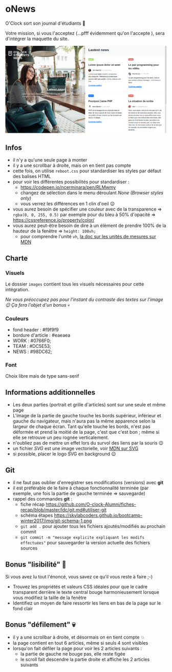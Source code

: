 # oNews

O'Clock sort son journal d'étudiants :muscle:

Votre mission, si vous l'acceptez (...pfff évidemment qu'on l'accepte ), sera d'intégrer la maquette du site.

![homepage](home.png)

## Infos

- il n'y a qu'une seule page à monter
- il y a une scrollbar à droite, mais on en tient pas compte
- cette fois, on utilise `reboot.css` pour standardiser les styles par défaut des balises HTML
- pour voir les différentes possibilités pour standardiser :
  - https://codepen.io/ncerminara/pen/RLMwmy
  - changez de sélection dans le menu déroulant _None (Browser styles only)_
  - vous verrez les différences en 1 clin d'oeil :wink:
- vous aurez besoin de spécifier une couleur avec de la transparence => `rgba(0, 0, 255, 0.5)` par exemple pour du bleu à 50% d'opacité => https://cssreference.io/property/color/
- vous aurez peut-être besoin de dire à un élément de prendre 100% de la hauteur de la fenêtre => `height: 100vh;`
  - pour comprendre l'unité `vh`, [la doc sur les unités de mesures sur MDN](https://developer.mozilla.org/en-US/docs/Web/CSS/length)

## Charte

### Visuels

Le dossier `images` contient tous les visuels nécessaires pour cette intégration.

_Ne vous préoccupez pas pour l'instant du contraste des textes sur l'image :wink: Ça fera l'objet d'un bonus_ :skull:

### Couleurs

- fond header : #f9f9f9
- bordure d'article : #eaeaea
- WORK : #0766F0;
- TEAM : #DC5E53;
- NEWS : #98DC62;

### Font

Choix libre mais de type sans-serif

## Informations additionnelles

- Les deux parties (portrait et grille d'articles) sont sur une seule et même page
- L'image de la partie de gauche touche les bords supérieur, inférieur et gauche du navigateur, mais n'aura pas la même apparence selon la largeur de chaque écran. Tant qu'elle touche les bords, n'est pas déformée et prend la moitié de la page, c'est que c'est bon ; même si elle se retrouve un peu rognée verticalement.
- n'oubliez pas de mettre un effet lors du survol des liens par la souris :wink:
- un fichier _SVG_ est une image vectorielle, voir [MDN sur SVG](https://developer.mozilla.org/fr/docs/Web/SVG)
- si possible, placer le logo SVG en background :wink:

## Git

- il ne faut pas oublier d'enregistrer ses modifications (versions) avec **git**
- il est préférable de le faire à chaque fonctionnalité terminée (par exemple, une fois la partie de gauche terminée => sauvegarde)
- rappel des commandes **git** :
  - fiche récap https://github.com/O-clock-Alumni/fiches-recap/blob/master/ldc/git.md#utiliser-git
  - schéma étapes https://skylabcoders.github.io/bootcamp-winter2017/img/git-schema-1.png
  - `git add .` pour ajouter tous les fichiers ajoutés/modifiés au prochain commit
  - `git commit -m "message explicite expliquant les modifs effectuées"` pour sauvegarder la version actuelle des fichiers sources

## Bonus "lisibilité" :white_flower:

Si vous avez lu tout l'énoncé, vous savez ce qu'il vous reste à faire ;-)
- Trouvez les propriétés et valeurs CSS idéales pour que le cadre transparent derrière le texte central bouge harmonieusement lorsque vous modifiez la taille de la fenêtre
- Identifiez un moyen de faire ressortir les liens en bas de la page sur le fond clair

## Bonus "défilement" :skull:

- il y a une scrollbar à droite, et désormais on en tient compte :boom:
- la page contient en tout 6 articles, même si seuls 4 sont visibles
- lorsqu'on fait défiler la page pour voir les 2 articles suivants :
  - la partie de gauche ne bouge pas, elle reste figée
  - le scroll fait descendre la partie droite et affiche les 2 articles suivants
